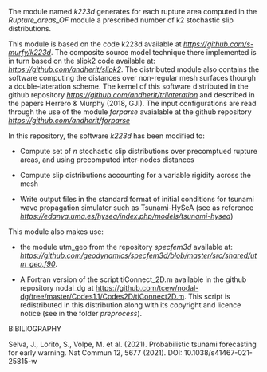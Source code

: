 The module named *k223d* generates for each rupture area computed in the *Rupture_areas_OF* module a prescribed number of k2 stochastic slip distributions.

This module is based on the code k223d available at *https://github.com/s-murfy/k223d*. The composite source model technique there implemented is in turn based on the slipk2 code available at: *https://github.com/andherit/slipk2*. The distributed module also contains the software computing the distances over non-regular mesh surfaces thourgh a double-lateration scheme. The kernel of this software distributed in the github repository *https://github.com/andherit/trilateration* and described in the papers Herrero & Murphy (2018, GJI). The input configurations are read through the use of the module *forparse* avaialable at the github repository *https://github.com/andherit/forparse*

In this repository, the software *k223d* has been modified to:

 - Compute set of *n* stochastic slip distributions over precomptued rupture areas, and using precomputed inter-nodes distances
 
 - Compute slip distributions accounting for a variable rigidity across the mesh

 - Write output files in the standard format of initial conditions for tsunami wave propagation simulator such as Tsunami-HySeA (see as reference *https://edanya.uma.es/hysea/index.php/models/tsunami-hysea*)

This module also makes use:

 - the module utm_geo from the repository *specfem3d* available at: *https://github.com/geodynamics/specfem3d/blob/master/src/shared/utm_geo.f90*.

 - A Fortran version of the script tiConnect_2D.m available in the github repository nodal_dg at https://github.com/tcew/nodal-dg/tree/master/Codes1.1/Codes2D/tiConnect2D.m. This script is redistributed in this distribution along with its copyright and licence notice (see in the folder *preprocess*).

BIBILIOGRAPHY

Selva, J., Lorito, S., Volpe, M. et al. (2021). Probabilistic tsunami forecasting for early warning. Nat Commun 12, 5677 (2021). DOI: 10.1038/s41467-021-25815-w
